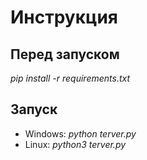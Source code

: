 # Инструкция
## Перед запуском
 _pip install -r requirements.txt_
## Запуск
* Windows: _python terver.py_
* Linux: _python3 terver.py_
